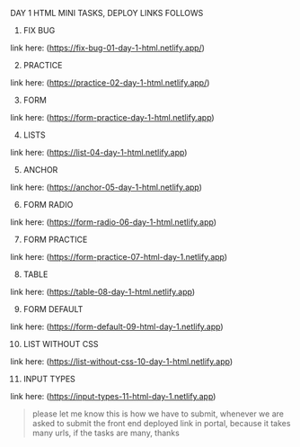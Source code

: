 DAY 1 HTML MINI TASKS, DEPLOY LINKS FOLLOWS

1. FIX BUG

link here: (https://fix-bug-01-day-1-html.netlify.app/)

2. PRACTICE

link here: (https://practice-02-day-1-html.netlify.app/)

3. FORM

link here: (https://form-practice-day-1-html.netlify.app)

4. LISTS

link here: (https://list-04-day-1-html.netlify.app)

5. ANCHOR

link here: (https://anchor-05-day-1-html.netlify.app)

6. FORM RADIO

link here: (https://form-radio-06-day-1-html.netlify.app)

7. FORM PRACTICE

link here: (https://form-practice-07-html-day-1.netlify.app)

8. TABLE

link here: (https://table-08-day-1-html.netlify.app)

9. FORM DEFAULT

link here: (https://form-default-09-html-day-1.netlify.app)

10. LIST WITHOUT CSS

link here: (https://list-without-css-10-day-1-html.netlify.app)

11. INPUT TYPES

link here: (https://input-types-11-html-day-1.netlify.app)

> please let me know this is how we have to submit, whenever we are asked to submit the front end deployed link in portal, because it takes many urls, if the tasks are many, thanks
